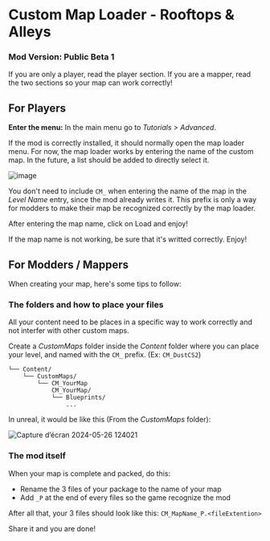 
# Custom Map Loader - Rooftops & Alleys
### Mod Version: Public Beta 1

If you are only a player, read the player section. If you are a mapper, read the two sections so your map can work correctly!

## For Players
**Enter the menu:**
In the main menu go to *Tutorials > Advanced*.

If the mod is correctly installed, it should normally open the map loader menu. For now, the map loader works by entering the name of the custom map. In the future, a list should be added to directly select it.

![image](https://github.com/LoulouNoLegend/CustomMapLoader-Rooftops-Alleys/assets/40952934/9eaa872d-c364-4822-a2b7-9a01444f07c9)


You don't need to include `CM_` when entering the name of the map in the *Level Name* entry, since the mod already writes it. This prefix is only a way for modders to make their map be recognized correctly by the map loader.

After entering the map name, click on Load and enjoy!

If the map name is not working, be sure that it's writted correctly. Enjoy!



## For Modders / Mappers

When creating your map, here's some tips to follow:
### The folders and how to place your files
All your content need to be places in a specific way to work correctly and not interfer with other custom maps.

Create a *CustomMaps* folder inside the *Content* folder where you can place your level, and named with the `CM_` prefix. (Ex: `CM_DustCS2`)

```
└── Content/
    └── CustomMaps/
        └── CM_YourMap
            CM_YourMap/
            └── Blueprints/
                ...
```

In unreal, it would be like this (From the *CustomMaps* folder):

![Capture d’écran 2024-05-26 124021](https://github.com/LoulouNoLegend/CustomMapLoader-Rooftops-Alleys/assets/40952934/a9e01c1f-6762-49ef-8907-6ef5e931f324)



### The mod itself

When your map is complete and packed, do this:
- Rename the 3 files of your package to the name of your map
- Add `_P` at the end of every files so the game recognize the mod

After all that, your 3 files should look like this: `CM_MapName_P.<fileExtention>`

Share it and you are done!
